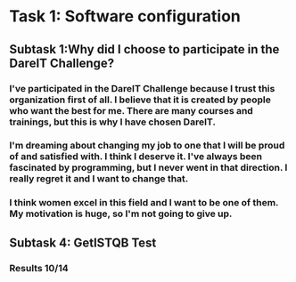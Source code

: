 # Task 1: Software configuration
## Subtask 1:Why did I choose to participate in the DareIT Challenge?
### I've participated in the DareIT Challenge because I trust this organization first of all. I believe that it is created by people who want the best for me. There are many courses and trainings, but this is why I have chosen DareIT. 
### I'm dreaming about changing my job to one that I will be proud of and satisfied with. I think I deserve it. I've always been fascinated by programming, but I never went in that direction. I really regret it and I want to change that. 
### I think women excel in this field and I want to be one of them. My motivation is huge, so I'm not going to give up.
## Subtask 4: GetISTQB Test 
### Results 10/14